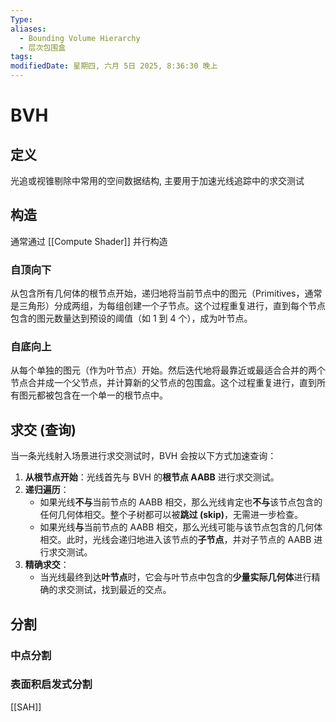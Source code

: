 ```yaml
---
Type: 
aliases:
  - Bounding Volume Hierarchy
  - 层次包围盒
tags: 
modifiedDate: 星期四, 六月 5日 2025, 8:36:30 晚上
---
```


# BVH

## 定义

光追或视锥剔除中常用的空间数据结构, 主要用于加速光线追踪中的求交测试

## 构造

通常通过 [[Compute Shader]] 并行构造

### 自顶向下

从包含所有几何体的根节点开始，递归地将当前节点中的图元（Primitives，通常是三角形）分成两组，为每组创建一个子节点。这个过程重复进行，直到每个节点包含的图元数量达到预设的阈值（如 1 到 4 个），成为叶节点。

### 自底向上

从每个单独的图元（作为叶节点）开始。然后迭代地将最靠近或最适合合并的两个节点合并成一个父节点，并计算新的父节点的包围盒。这个过程重复进行，直到所有图元都被包含在一个单一的根节点中。

## 求交 (查询)

当一条光线射入场景进行求交测试时，BVH 会按以下方式加速查询：

1. **从根节点开始**：光线首先与 BVH 的**根节点 AABB** 进行求交测试。
2. **递归遍历**：
    - 如果光线**不与**当前节点的 AABB 相交，那么光线肯定也**不与**该节点包含的任何几何体相交。整个子树都可以被**跳过 (skip)**，无需进一步检查。
    - 如果光线**与**当前节点的 AABB 相交，那么光线可能与该节点包含的几何体相交。此时，光线会递归地进入该节点的**子节点**，并对子节点的 AABB 进行求交测试。
3. **精确求交**：
    - 当光线最终到达**叶节点**时，它会与叶节点中包含的**少量实际几何体**进行精确的求交测试，找到最近的交点。

## 分割

### 中点分割

### 表面积启发式分割

[[SAH]]

